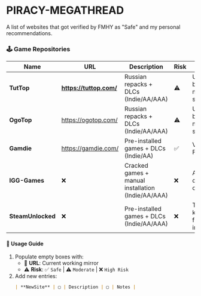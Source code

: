 # PIRACY-MEGATHREAD
A list of websites that got verified by FMHY as "Safe" and my personal recommendations.

### 🕹️ Game Repositories

| Name               | URL  | Description                          | Risk  | Notes                                   |
|--------------------|------|--------------------------------------|-------|-----------------------------------------|
| **TutTop**         |  **https://tuttop.com/**   | Russian repacks + DLCs (Indie/AA/AAA)          | ⚠️ | Unverified but moderately safe   |
| **OgoTop**         | https://ogotop.com/    | Russian repacks + DLCs (Indie/AA/AAA)         | ⚠️ | Unverified but moderately safe             |
| **Gamdie**         | https://gamdie.com/    | Pre-installed games + DLCs (Indie/AA)          | ✅ | Verified by FMHY           |
| **IGG-Games**      | ❌    | Cracked games + manual installation (Indie/AA/AAA)      | ❌ | Adwares; doxxing others          |
| **SteamUnlocked**     | ❌    |  Pre-installed games + DLCs (Indie/AA/AAA)                 |  ❌    | Trojans; keyloggers; fake installers         |

#### 📝 **Usage Guide**  
1. Populate empty boxes with:  
   - 🔗 **URL**: Current working mirror  
   - ⚠️ **Risk**: ✅ `Safe` | ⚠️ `Moderate` | ❌ `High Risk`  
2. Add new entries:  
   ```markdown
   | **NewSite** | ▢ | Description | ▢ | Notes |
